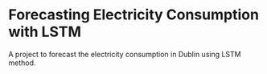 # Forecasting Electricity Consumption with LSTM
A project to forecast the electricity consumption in Dublin using LSTM method.
